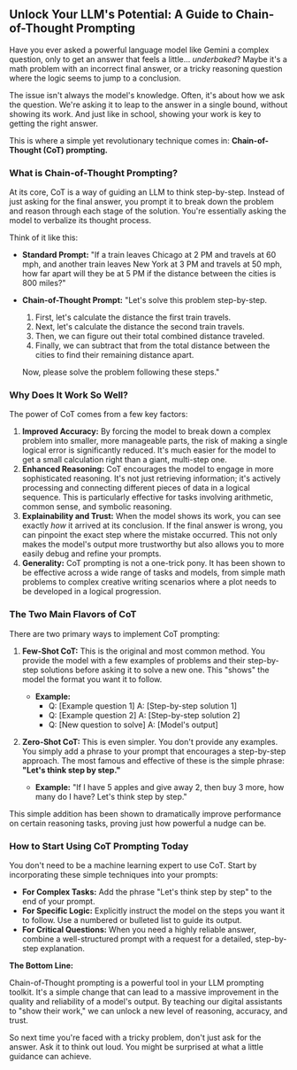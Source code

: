## Unlock Your LLM's Potential: A Guide to Chain-of-Thought Prompting

Have you ever asked a powerful language model like Gemini a complex question, only to get an answer that feels a little... *underbaked*? Maybe it's a math problem with an incorrect final answer, or a tricky reasoning question where the logic seems to jump to a conclusion.

The issue isn't always the model's knowledge. Often, it's about how we ask the question. We're asking it to leap to the answer in a single bound, without showing its work. And just like in school, showing your work is key to getting the right answer.

This is where a simple yet revolutionary technique comes in: **Chain-of-Thought (CoT) prompting.**

### What is Chain-of-Thought Prompting?

At its core, CoT is a way of guiding an LLM to think step-by-step. Instead of just asking for the final answer, you prompt it to break down the problem and reason through each stage of the solution. You're essentially asking the model to verbalize its thought process.

Think of it like this:

* **Standard Prompt:** "If a train leaves Chicago at 2 PM and travels at 60 mph, and another train leaves New York at 3 PM and travels at 50 mph, how far apart will they be at 5 PM if the distance between the cities is 800 miles?"
* **Chain-of-Thought Prompt:** "Let's solve this problem step-by-step.
    1.  First, let's calculate the distance the first train travels.
    2.  Next, let's calculate the distance the second train travels.
    3.  Then, we can figure out their total combined distance traveled.
    4.  Finally, we can subtract that from the total distance between the cities to find their remaining distance apart.

    Now, please solve the problem following these steps."

### Why Does It Work So Well?

The power of CoT comes from a few key factors:

1.  **Improved Accuracy:** By forcing the model to break down a complex problem into smaller, more manageable parts, the risk of making a single logical error is significantly reduced. It's much easier for the model to get a small calculation right than a giant, multi-step one.
2.  **Enhanced Reasoning:** CoT encourages the model to engage in more sophisticated reasoning. It's not just retrieving information; it's actively processing and connecting different pieces of data in a logical sequence. This is particularly effective for tasks involving arithmetic, common sense, and symbolic reasoning.
3.  **Explainability and Trust:** When the model shows its work, you can see exactly *how* it arrived at its conclusion. If the final answer is wrong, you can pinpoint the exact step where the mistake occurred. This not only makes the model's output more trustworthy but also allows you to more easily debug and refine your prompts.
4.  **Generality:** CoT prompting is not a one-trick pony. It has been shown to be effective across a wide range of tasks and models, from simple math problems to complex creative writing scenarios where a plot needs to be developed in a logical progression.

### The Two Main Flavors of CoT

There are two primary ways to implement CoT prompting:

1.  **Few-Shot CoT:** This is the original and most common method. You provide the model with a few examples of problems and their step-by-step solutions before asking it to solve a new one. This "shows" the model the format you want it to follow.
    * **Example:**
        * Q: [Example question 1] A: [Step-by-step solution 1]
        * Q: [Example question 2] A: [Step-by-step solution 2]
        * Q: [New question to solve] A: [Model's output]

2.  **Zero-Shot CoT:** This is even simpler. You don't provide any examples. You simply add a phrase to your prompt that encourages a step-by-step approach. The most famous and effective of these is the simple phrase: **"Let's think step by step."**
    * **Example:** "If I have 5 apples and give away 2, then buy 3 more, how many do I have? Let's think step by step."

This simple addition has been shown to dramatically improve performance on certain reasoning tasks, proving just how powerful a nudge can be.

### How to Start Using CoT Prompting Today

You don't need to be a machine learning expert to use CoT. Start by incorporating these simple techniques into your prompts:

* **For Complex Tasks:** Add the phrase "Let's think step by step" to the end of your prompt.
* **For Specific Logic:** Explicitly instruct the model on the steps you want it to follow. Use a numbered or bulleted list to guide its output.
* **For Critical Questions:** When you need a highly reliable answer, combine a well-structured prompt with a request for a detailed, step-by-step explanation.

**The Bottom Line:**

Chain-of-Thought prompting is a powerful tool in your LLM prompting toolkit. It's a simple change that can lead to a massive improvement in the quality and reliability of a model's output. By teaching our digital assistants to "show their work," we can unlock a new level of reasoning, accuracy, and trust.

So next time you're faced with a tricky problem, don't just ask for the answer. Ask it to think out loud. You might be surprised at what a little guidance can achieve.